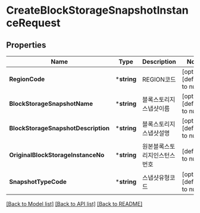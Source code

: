 # CreateBlockStorageSnapshotInstanceRequest

## Properties
Name | Type | Description | Notes
------------ | ------------- | ------------- | -------------
**RegionCode** | ***string** | REGION코드 | [optional] [default to null]
**BlockStorageSnapshotName** | ***string** | 블록스토리지스냅샷이름 | [optional] [default to null]
**BlockStorageSnapshotDescription** | ***string** | 블록스토리지스냅샷설명 | [optional] [default to null]
**OriginalBlockStorageInstanceNo** | ***string** | 원본블록스토리지인스턴스번호 | [default to null]
**SnapshotTypeCode** | ***string** | 스냅샷유형코드 | [optional] [default to null]

[[Back to Model list]](../README.md#documentation-for-models) [[Back to API list]](../README.md#documentation-for-api-endpoints) [[Back to README]](../README.md)


